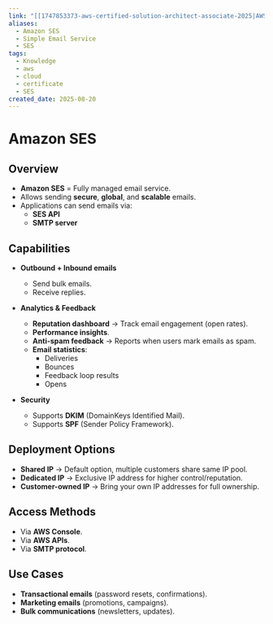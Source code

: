 ```yaml
---
link: "[[1747853373-aws-certified-solution-architect-associate-2025|AWS Certified Solution Architect Associate 2025]]"
aliases:
  - Amazon SES
  - Simple Email Service
  - SES
tags:
  - Knowledge
  - aws
  - cloud
  - certificate
  - SES
created_date: 2025-08-20
---
```

# Amazon SES
## Overview
- **Amazon SES** = Fully managed email service.  
- Allows sending **secure**, **global**, and **scalable** emails.  
- Applications can send emails via:
  - **SES API**
  - **SMTP server**

## Capabilities
- **Outbound + Inbound emails**  
  - Send bulk emails.  
  - Receive replies.  

- **Analytics & Feedback**  
  - **Reputation dashboard** → Track email engagement (open rates).  
  - **Performance insights**.  
  - **Anti-spam feedback** → Reports when users mark emails as spam.  
  - **Email statistics**:
    - Deliveries  
    - Bounces  
    - Feedback loop results  
    - Opens  

- **Security**  
  - Supports **DKIM** (DomainKeys Identified Mail).  
  - Supports **SPF** (Sender Policy Framework).  

## Deployment Options
- **Shared IP** → Default option, multiple customers share same IP pool.  
- **Dedicated IP** → Exclusive IP address for higher control/reputation.  
- **Customer-owned IP** → Bring your own IP addresses for full ownership.  

## Access Methods
- Via **AWS Console**.  
- Via **AWS APIs**.  
- Via **SMTP protocol**.  

## Use Cases
- **Transactional emails** (password resets, confirmations).  
- **Marketing emails** (promotions, campaigns).  
- **Bulk communications** (newsletters, updates).  
